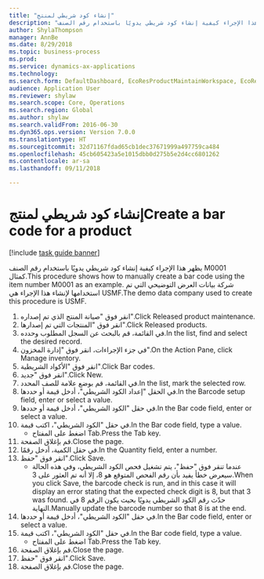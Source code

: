 ```yaml
--- 
title: "إنشاء كود شريطي لمنتج"
description: "يظهر هذا الإجراء كيفية إنشاء كود شريطي يدويًا باستخدام رقم الصنف M0001 كمثال."
author: ShylaThompson
manager: AnnBe
ms.date: 8/29/2018
ms.topic: business-process
ms.prod: 
ms.service: dynamics-ax-applications
ms.technology: 
ms.search.form: DefaultDashboard, EcoResProductMaintainWorkspace, EcoResProductOpenCasesFormPart, EcoResProductDetailsExtended, InventItemBarcode, InventItemBarcodeLookup
audience: Application User
ms.reviewer: shylaw
ms.search.scope: Core, Operations
ms.search.region: Global
ms.author: shylaw
ms.search.validFrom: 2016-06-30
ms.dyn365.ops.version: Version 7.0.0
ms.translationtype: HT
ms.sourcegitcommit: 32d71167fdad65cb1dec37671999a497759ca484
ms.openlocfilehash: 45cb605423a5e1015dbb0d275b5e2d4cc6801262
ms.contentlocale: ar-sa
ms.lasthandoff: 09/11/2018

---
```

# <a name="create-a-bar-code-for-a-product"></a><span data-ttu-id="79a3b-103">إنشاء كود شريطي لمنتج</span><span class="sxs-lookup"><span data-stu-id="79a3b-103">Create a bar code for a product</span></span>

[!include [task guide banner](../../includes/task-guide-banner.md)]

<span data-ttu-id="79a3b-104">يظهر هذا الإجراء كيفية إنشاء كود شريطي يدويًا باستخدام رقم الصنف M0001 كمثال.</span><span class="sxs-lookup"><span data-stu-id="79a3b-104">This procedure shows how to manually create a bar code using the item number M0001 as an example.</span></span> <span data-ttu-id="79a3b-105">شركة بيانات العرض التوضيحي التي تم استخدامها لإنشاء هذا الإجراء هي USMF.</span><span class="sxs-lookup"><span data-stu-id="79a3b-105">The demo data company used to create this procedure is USMF.</span></span>

1. <span data-ttu-id="79a3b-106">انقر فوق "صيانة المنتج الذي تم إصداره".</span><span class="sxs-lookup"><span data-stu-id="79a3b-106">Click Released product maintenance.</span></span>
2. <span data-ttu-id="79a3b-107">انقر فوق "المنتجات التي تم إصدارها".</span><span class="sxs-lookup"><span data-stu-id="79a3b-107">Click Released products.</span></span>
3. <span data-ttu-id="79a3b-108">في القائمة، قم بالبحث عن السجل المطلوب وحدده.</span><span class="sxs-lookup"><span data-stu-id="79a3b-108">In the list, find and select the desired record.</span></span>
4. <span data-ttu-id="79a3b-109">في جزء الإجراءات‬، انقر فوق "إدارة المخزون".</span><span class="sxs-lookup"><span data-stu-id="79a3b-109">On the Action Pane, click Manage inventory.</span></span>
5. <span data-ttu-id="79a3b-110">انقر فوق "الأكواد الشريطية‬".</span><span class="sxs-lookup"><span data-stu-id="79a3b-110">Click Bar codes.</span></span>
6. <span data-ttu-id="79a3b-111">انقر فوق "جديد".</span><span class="sxs-lookup"><span data-stu-id="79a3b-111">Click New.</span></span>
7. <span data-ttu-id="79a3b-112">في القائمة، قم بوضع علامة للصف المحدد.</span><span class="sxs-lookup"><span data-stu-id="79a3b-112">In the list, mark the selected row.</span></span>
8. <span data-ttu-id="79a3b-113">في الحقل "إعداد الكود الشريطي"، أدخل قيمة أو حددها.</span><span class="sxs-lookup"><span data-stu-id="79a3b-113">In the Barcode setup field, enter or select a value.</span></span>
9. <span data-ttu-id="79a3b-114">في حقل "الكود الشريطي‬"، أدخل قيمة أو حددها.</span><span class="sxs-lookup"><span data-stu-id="79a3b-114">In the Bar code field, enter or select a value.</span></span>
10. <span data-ttu-id="79a3b-115">في حقل "الكود الشريطي‬"، اكتب قيمة.</span><span class="sxs-lookup"><span data-stu-id="79a3b-115">In the Bar code field, type a value.</span></span>
    * <span data-ttu-id="79a3b-116">اضغط على المفتاح Tab.</span><span class="sxs-lookup"><span data-stu-id="79a3b-116">Press the Tab key.</span></span>  
11. <span data-ttu-id="79a3b-117">قم بإغلاق الصفحة.</span><span class="sxs-lookup"><span data-stu-id="79a3b-117">Close the page.</span></span>
12. <span data-ttu-id="79a3b-118">في حقل الكمية، أدخل رقمًا.</span><span class="sxs-lookup"><span data-stu-id="79a3b-118">In the Quantity field, enter a number.</span></span>
13. <span data-ttu-id="79a3b-119">انقر فوق "حفظ".</span><span class="sxs-lookup"><span data-stu-id="79a3b-119">Click Save.</span></span>
    * <span data-ttu-id="79a3b-120">عندما تنقر فوق "حفظ"، يتم تشغيل فحص الكود الشريطي، وفي هذه الحالة سيعرض خطأ يفيد بأن رقم الفحص المتوقع هو 8، إلا أنه تم العثور على 3.</span><span class="sxs-lookup"><span data-stu-id="79a3b-120">When you click Save, the barcode check is run, and in this case it will display an error stating that the expected check digit is 8, but that 3 was found.</span></span> <span data-ttu-id="79a3b-121">حدّث رقم الكود الشريطي يدويًا بحيث يكون الرقم 8 في النهاية.</span><span class="sxs-lookup"><span data-stu-id="79a3b-121">Manually update the barcode number so that 8 is at the end.</span></span>  
14. <span data-ttu-id="79a3b-122">في حقل "الكود الشريطي‬"، أدخل قيمة أو حددها.</span><span class="sxs-lookup"><span data-stu-id="79a3b-122">In the Bar code field, enter or select a value.</span></span>
15. <span data-ttu-id="79a3b-123">في حقل "الكود الشريطي‬"، اكتب قيمة.</span><span class="sxs-lookup"><span data-stu-id="79a3b-123">In the Bar code field, type a value.</span></span>
    * <span data-ttu-id="79a3b-124">اضغط على المفتاح Tab.</span><span class="sxs-lookup"><span data-stu-id="79a3b-124">Press the Tab key.</span></span>  
16. <span data-ttu-id="79a3b-125">قم بإغلاق الصفحة.</span><span class="sxs-lookup"><span data-stu-id="79a3b-125">Close the page.</span></span>
17. <span data-ttu-id="79a3b-126">انقر فوق "حفظ".</span><span class="sxs-lookup"><span data-stu-id="79a3b-126">Click Save.</span></span>
18. <span data-ttu-id="79a3b-127">قم بإغلاق الصفحة.</span><span class="sxs-lookup"><span data-stu-id="79a3b-127">Close the page.</span></span>



